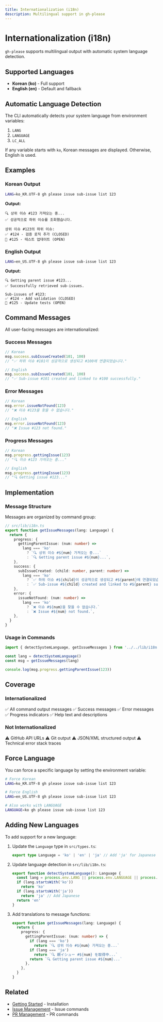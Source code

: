 ```yaml
---
title: Internationalization (i18n)
description: Multilingual support in gh-please
---
```


# Internationalization (i18n)

`gh-please` supports multilingual output with automatic system language detection.

## Supported Languages

- **Korean (ko)** - Full support
- **English (en)** - Default and fallback

## Automatic Language Detection

The CLI automatically detects your system language from environment variables:

1. `LANG`
2. `LANGUAGE`
3. `LC_ALL`

If any variable starts with `ko`, Korean messages are displayed. Otherwise, English is used.

## Examples

### Korean Output

```bash
LANG=ko_KR.UTF-8 gh please issue sub-issue list 123
```

**Output:**
```
🔍 상위 이슈 #123 가져오는 중...
✅ 성공적으로 하위 이슈를 조회했습니다.

상위 이슈 #123의 하위 이슈:
✅ #124 - 검증 로직 추가 (CLOSED)
🔵 #125 - 테스트 업데이트 (OPEN)
```

### English Output

```bash
LANG=en_US.UTF-8 gh please issue sub-issue list 123
```

**Output:**
```
🔍 Getting parent issue #123...
✅ Successfully retrieved sub-issues.

Sub-issues of #123:
✅ #124 - Add validation (CLOSED)
🔵 #125 - Update tests (OPEN)
```

## Command Messages

All user-facing messages are internationalized:

### Success Messages

```typescript
// Korean
msg.success.subIssueCreated(101, 100)
// "✅ 하위 이슈 #101이 성공적으로 생성되고 #100에 연결되었습니다."

// English
msg.success.subIssueCreated(101, 100)
// "✅ Sub-issue #101 created and linked to #100 successfully."
```

### Error Messages

```typescript
// Korean
msg.error.issueNotFound(123)
// "❌ 이슈 #123을 찾을 수 없습니다."

// English
msg.error.issueNotFound(123)
// "❌ Issue #123 not found."
```

### Progress Messages

```typescript
// Korean
msg.progress.gettingIssue(123)
// "🔍 이슈 #123 가져오는 중..."

// English
msg.progress.gettingIssue(123)
// "🔍 Getting issue #123..."
```

## Implementation

### Message Structure

Messages are organized by command group:

```typescript
// src/lib/i18n.ts
export function getIssueMessages(lang: Language) {
  return {
    progress: {
      gettingParentIssue: (num: number) =>
        lang === 'ko'
          ? `🔍 상위 이슈 #${num} 가져오는 중...`
          : `🔍 Getting parent issue #${num}...`,
    },
    success: {
      subIssueCreated: (child: number, parent: number) =>
        lang === 'ko'
          ? `✅ 하위 이슈 #${child}이 성공적으로 생성되고 #${parent}에 연결되었습니다.`
          : `✅ Sub-issue #${child} created and linked to #${parent} successfully.`,
    },
    error: {
      issueNotFound: (num: number) =>
        lang === 'ko'
          ? `❌ 이슈 #${num}을 찾을 수 없습니다.`
          : `❌ Issue #${num} not found.`,
    },
  }
}
```

### Usage in Commands

```typescript
import { detectSystemLanguage, getIssueMessages } from '../../lib/i18n'

const lang = detectSystemLanguage()
const msg = getIssueMessages(lang)

console.log(msg.progress.gettingParentIssue(123))
```

## Coverage

### Internationalized

✅ All command output messages
✅ Success messages
✅ Error messages
✅ Progress indicators
✅ Help text and descriptions

### Not Internationalized

⚠️ GitHub API URLs
⚠️ Git output
⚠️ JSON/XML structured output
⚠️ Technical error stack traces

## Force Language

You can force a specific language by setting the environment variable:

```bash
# Force Korean
LANG=ko_KR.UTF-8 gh please issue sub-issue list 123

# Force English
LANG=en_US.UTF-8 gh please issue sub-issue list 123

# Also works with LANGUAGE
LANGUAGE=ko gh please issue sub-issue list 123
```

## Adding New Languages

To add support for a new language:

1. Update the `Language` type in `src/types.ts`:
   ```typescript
   export type Language = 'ko' | 'en' | 'ja' // Add 'ja' for Japanese
   ```

2. Update language detection in `src/lib/i18n.ts`:
   ```typescript
   export function detectSystemLanguage(): Language {
     const lang = process.env.LANG || process.env.LANGUAGE || process.env.LC_ALL || 'en'
     if (lang.startsWith('ko'))
       return 'ko'
     if (lang.startsWith('ja'))
       return 'ja' // Add Japanese
     return 'en'
   }
   ```

3. Add translations to message functions:
   ```typescript
   export function getIssueMessages(lang: Language) {
     return {
       progress: {
         gettingParentIssue: (num: number) => {
           if (lang === 'ko')
             return `🔍 상위 이슈 #${num} 가져오는 중...`
           if (lang === 'ja')
             return `🔍 親イシュー #${num} を取得中...`
           return `🔍 Getting parent issue #${num}...`
         },
       },
     }
   }
   ```

## Related

- [Getting Started](/guide/getting-started) - Installation
- [Issue Management](/features/issue-management) - Issue commands
- [PR Management](/features/pr-management) - PR commands
